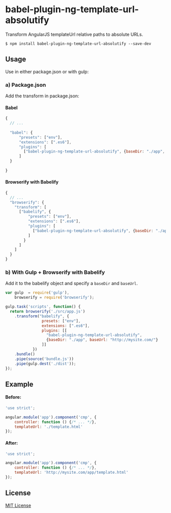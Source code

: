 # babel-plugin-ng-template-url-absolutify

Transform AngularJS templateUrl relative paths to absolute URLs.

```
$ npm install babel-plugin-ng-template-url-absolutify --save-dev
```

## Usage

Use in either package.json or with gulp:

### a) Package.json

Add the transform in package.json:

#### Babel
```js
{  
  // ...
  
  "babel": {
      "presets": ["env"],
      "extensions": [".es6"],
      "plugins": [
        ["babel-plugin-ng-template-url-absolutify", {baseDir: "./app", baseUrl: "http://mysite.com/"}]
      ]
  }
  
}
```

#### Browserify with Babelify
```js
{  
  // ...
  "browserify": {
    "transform": [
      ["babelify", {
          "presets": ["env"],
          "extensions": [".es6"],
          "plugins": [
            ["babel-plugin-ng-template-url-absolutify", {baseDir: "./app", baseUrl: "http://mysite.com/"}]
          ]
        }
      ]
    ]
  }
}
```

### b) With Gulp + Browserify with Babelify

Add it to the babelify object and specify a `baseDir` and `baseUrl`.

```js
var gulp  = require('gulp'),
    browserify = require('browserify');

gulp.task('scripts', function() {
  return browserify('./src/app.js')
    .transform("babelify", {
                presets: ["env"],
                extensions: [".es6"],
                plugins: [[
                  "babel-plugin-ng-template-url-absolutify",
                  {baseDir: "./app", baseUrl: "http://mysite.com/"}
                ]]
            })
    .bundle()
    .pipe(source('bundle.js'))
    .pipe(gulp.dest('./dist'));
});
```

## Example

#### Before:
```js
'use strict';

angular.module('app').component('cmp', {
    controller: function () {/* ... */},
    templateUrl: './template.html'
});
```

#### After:
```js
'use strict';

angular.module('app').component('cmp', {
    controller: function () {/* ... */},
    templateUrl: 'http://mysite.com/app/template.html'
});
```

## License

[MIT License](http://en.wikipedia.org/wiki/MIT_License)
